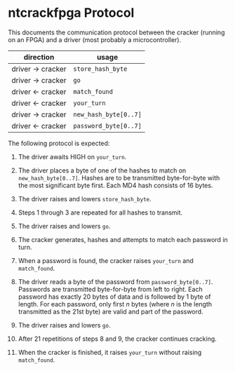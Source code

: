 # ntcrackfpga Protocol

This documents the communication protocol between the cracker (running on an FPGA) and a driver (most probably a microcontroller).

| direction        | usage                 |
| ---------------- | --------------------- |
| driver → cracker | `store_hash_byte`     |
| driver → cracker | `go`                  |
| driver ← cracker | `match_found`         |
| driver ← cracker | `your_turn`           |
| driver → cracker | `new_hash_byte[0..7]` |
| driver ← cracker | `password_byte[0..7]` |

The following protocol is expected:

1. The driver awaits HIGH on `your_turn`.

2. The driver places a byte of one of the hashes to match on `new_hash_byte[0..7]`. Hashes are to be transmitted byte-for-byte with the most significant byte first. Each MD4 hash consists of 16 bytes.

3. The driver raises and lowers `store_hash_byte`.

4. Steps 1 through 3 are repeated for all hashes to transmit.

5. The driver raises and lowers `go`.

6. The cracker generates, hashes and attempts to match each password in turn.

7. When a password is found, the cracker raises `your_turn` and `match_found`.

8. The driver reads a byte of the password from `password_byte[0..7]`. Passwords are transmitted byte-for-byte from left to right. Each password has exactly 20 bytes of data and is followed by 1 byte of length. For each password, only first _n_ bytes (where _n_ is the length transmitted as the 21st byte) are valid and part of the password.

9. The driver raises and lowers `go`.

10. After 21 repetitions of steps 8 and 9, the cracker continues cracking.

11. When the cracker is finished, it raises `your_turn` without raising `match_found`.
